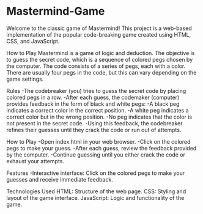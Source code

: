 # Mastermind-Game
Welcome to the classic game of Mastermind! This project is a web-based implementation of the popular code-breaking game created using HTML, CSS, and JavaScript.

How to Play
Mastermind is a game of logic and deduction. The objective is to guess the secret code, which is a sequence of colored pegs chosen by the computer. The code consists of a series of pegs, each with a color. There are usually four pegs in the code, but this can vary depending on the game settings.

Rules
-The codebreaker (you) tries to guess the secret code by placing colored pegs in a row.
-After each guess, the codemaker (computer) provides feedback in the form of black and white pegs:
-A black peg indicates a correct color in the correct position.
-A white peg indicates a correct color but in the wrong position.
-No peg indicates that the color is not present in the secret code.
-Using this feedback, the codebreaker refines their guesses until they crack the code or run out of attempts.

How to Play
-Open index.html in your web browser.
-Click on the colored pegs to make your guess.
-After each guess, review the feedback provided by the computer.
-Continue guessing until you either crack the code or exhaust your attempts.

Features
-Interactive interface: Click on the colored pegs to make your guesses and receive immediate feedback.

Technologies Used
HTML: Structure of the web page.
CSS: Styling and layout of the game interface.
JavaScript: Logic and functionality of the game.